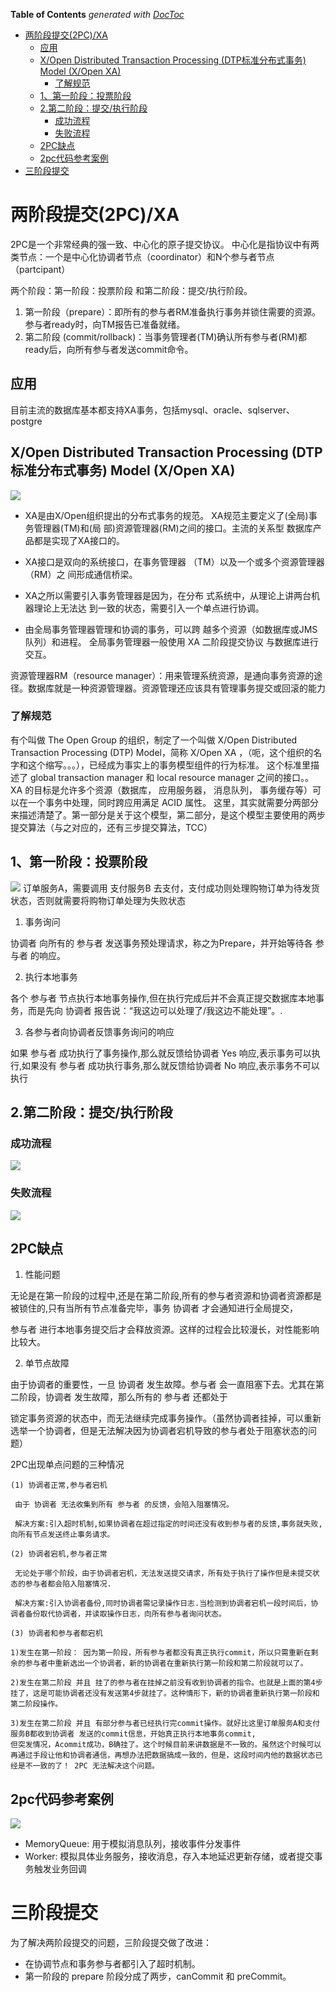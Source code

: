 <!-- START doctoc generated TOC please keep comment here to allow auto update -->
<!-- DON'T EDIT THIS SECTION, INSTEAD RE-RUN doctoc TO UPDATE -->
**Table of Contents**  *generated with [DocToc](https://github.com/thlorenz/doctoc)*

- [两阶段提交(2PC)/XA](#%E4%B8%A4%E9%98%B6%E6%AE%B5%E6%8F%90%E4%BA%A42pcxa)
  - [应用](#%E5%BA%94%E7%94%A8)
  - [X/Open Distributed Transaction Processing (DTP标准分布式事务) Model (X/Open XA)](#xopen-distributed-transaction-processing-dtp%E6%A0%87%E5%87%86%E5%88%86%E5%B8%83%E5%BC%8F%E4%BA%8B%E5%8A%A1-model-xopen-xa)
    - [了解规范](#%E4%BA%86%E8%A7%A3%E8%A7%84%E8%8C%83)
  - [1、第一阶段：投票阶段](#1%E7%AC%AC%E4%B8%80%E9%98%B6%E6%AE%B5%E6%8A%95%E7%A5%A8%E9%98%B6%E6%AE%B5)
  - [2.第二阶段：提交/执行阶段](#2%E7%AC%AC%E4%BA%8C%E9%98%B6%E6%AE%B5%E6%8F%90%E4%BA%A4%E6%89%A7%E8%A1%8C%E9%98%B6%E6%AE%B5)
    - [成功流程](#%E6%88%90%E5%8A%9F%E6%B5%81%E7%A8%8B)
    - [失败流程](#%E5%A4%B1%E8%B4%A5%E6%B5%81%E7%A8%8B)
  - [2PC缺点](#2pc%E7%BC%BA%E7%82%B9)
  - [2pc代码参考案例](#2pc%E4%BB%A3%E7%A0%81%E5%8F%82%E8%80%83%E6%A1%88%E4%BE%8B)
- [三阶段提交](#%E4%B8%89%E9%98%B6%E6%AE%B5%E6%8F%90%E4%BA%A4)

<!-- END doctoc generated TOC please keep comment here to allow auto update -->

# 两阶段提交(2PC)/XA    
2PC是一个非常经典的强一致、中心化的原子提交协议。
中心化是指协议中有两类节点：一个是中心化协调者节点（coordinator）和N个参与者节点（partcipant）

两个阶段：第一阶段：投票阶段 和第二阶段：提交/执行阶段。
1. 第一阶段（prepare）：即所有的参与者RM准备执行事务并锁住需要的资源。参与者ready时，向TM报告已准备就绪。
2. 第二阶段 (commit/rollback)：当事务管理者(TM)确认所有参与者(RM)都ready后，向所有参与者发送commit命令。

## 应用
目前主流的数据库基本都支持XA事务，包括mysql、oracle、sqlserver、postgre

## X/Open Distributed Transaction Processing (DTP标准分布式事务) Model (X/Open XA)
![](.two_phase_commit_images/DTP_model.png)
- XA是由X/Open组织提出的分布式事务的规范。 XA规范主要定义了(全局)事务管理器(TM)和(局 部)资源管理器(RM)之间的接口。主流的关系型 数据库产品都是实现了XA接口的。

- XA接口是双向的系统接口，在事务管理器 （TM）以及一个或多个资源管理器（RM）之 间形成通信桥梁。

- XA之所以需要引入事务管理器是因为，在分布 式系统中，从理论上讲两台机器理论上无法达 到一致的状态，需要引入一个单点进行协调。

- 由全局事务管理器管理和协调的事务，可以跨 越多个资源（如数据库或JMS队列）和进程。 全局事务管理器一般使用 XA 二阶段提交协议 与数据库进行交互。


资源管理器RM（resource manager）：用来管理系统资源，是通向事务资源的途径。数据库就是一种资源管理器。资源管理还应该具有管理事务提交或回滚的能力

### 了解规范
有个叫做 The Open Group 的组织，制定了一个叫做 X/Open Distributed Transaction Processing (DTP) Model，简称 X/Open XA ，（呃，这个组织的名字和这个缩写。。。），已经成为事实上的事务模型组件的行为标准。
这个标准里描述了 global transaction manager 和 local resource manager 之间的接口。。 XA 的目标是允许多个资源（数据库， 应用服务器， 消息队列， 事务缓存等）可以在一个事务中处理，同时跨应用满足 ACID 属性。
这里，其实就需要分两部分来描述清楚了。第一部分是关于这个模型，第二部分，是这个模型主要使用的两步提交算法（与之对应的，还有三步提交算法，TCC）


## 1、第一阶段：投票阶段
![](.two_phase_commit_images/vote.png)
订单服务A，需要调用 支付服务B 去支付，支付成功则处理购物订单为待发货状态，否则就需要将购物订单处理为失败状态

1. 事务询问

协调者 向所有的 参与者 发送事务预处理请求，称之为Prepare，并开始等待各 参与者 的响应。

2. 执行本地事务

各个 参与者 节点执行本地事务操作,但在执行完成后并不会真正提交数据库本地事务，而是先向 协调者 报告说：“我这边可以处理了/我这边不能处理”。.

3. 各参与者向协调者反馈事务询问的响应

如果 参与者 成功执行了事务操作,那么就反馈给协调者 Yes 响应,表示事务可以执行,如果没有 参与者 成功执行事务,那么就反馈给协调者 No 响应,表示事务不可以执行

## 2.第二阶段：提交/执行阶段
### 成功流程
![](.two_phase_commit_images/2pc_success.png)

### 失败流程
![](.two_phase_commit_images/2pc_fail.png)

## 2PC缺点

1. 性能问题

无论是在第一阶段的过程中,还是在第二阶段,所有的参与者资源和协调者资源都是被锁住的,只有当所有节点准备完毕，事务 协调者 才会通知进行全局提交，

参与者 进行本地事务提交后才会释放资源。这样的过程会比较漫长，对性能影响比较大。

2. 单节点故障

由于协调者的重要性，一旦 协调者 发生故障。参与者 会一直阻塞下去。尤其在第二阶段，协调者 发生故障，那么所有的 参与者 还都处于

锁定事务资源的状态中，而无法继续完成事务操作。（虽然协调者挂掉，可以重新选举一个协调者，但是无法解决因为协调者宕机导致的参与者处于阻塞状态的问题）
    
2PC出现单点问题的三种情况
    
    (1) 协调者正常,参与者宕机
    
     由于 协调者 无法收集到所有 参与者 的反馈，会陷入阻塞情况。
    
     解决方案:引入超时机制,如果协调者在超过指定的时间还没有收到参与者的反馈,事务就失败,向所有节点发送终止事务请求。
    
    (2) 协调者宕机,参与者正常
    
     无论处于哪个阶段，由于协调者宕机，无法发送提交请求，所有处于执行了操作但是未提交状态的参与者都会陷入阻塞情况.
    
     解决方案:引入协调者备份,同时协调者需记录操作日志.当检测到协调者宕机一段时间后，协调者备份取代协调者，并读取操作日志，向所有参与者询问状态。
    
    (3) 协调者和参与者都宕机
    
    1)发生在第一阶段： 因为第一阶段，所有参与者都没有真正执行commit，所以只需重新在剩余的参与者中重新选出一个协调者，新的协调者在重新执行第一阶段和第二阶段就可以了。

    2)发生在第二阶段 并且 挂了的参与者在挂掉之前没有收到协调者的指令。也就是上面的第4步挂了，这是可能协调者还没有发送第4步就挂了。这种情形下，新的协调者重新执行第一阶段和第二阶段操作。
    
    3)发生在第二阶段 并且 有部分参与者已经执行完commit操作。就好比这里订单服务A和支付服务B都收到协调者 发送的commit信息，开始真正执行本地事务commit,
    但突发情况，Acommit成功，B确挂了。这个时候目前来讲数据是不一致的。虽然这个时候可以再通过手段让他和协调者通信，再想办法把数据搞成一致的，但是，这段时间内他的数据状态已经是不一致的了！ 2PC 无法解决这个问题。

## 2pc代码参考案例
![](.two_phase_commit_images/2pc_structure.png)

- MemoryQueue: 用于模拟消息队列，接收事件分发事件
- Worker: 模拟具体业务服务，接收消息，存入本地延迟更新存储，或者提交事务触发业务回调

# 三阶段提交

为了解决两阶段提交的问题，三阶段提交做了改进：

- 在协调节点和事务参与者都引入了超时机制。
- 第一阶段的 prepare 阶段分成了两步，canCommit 和 preCommit。

    